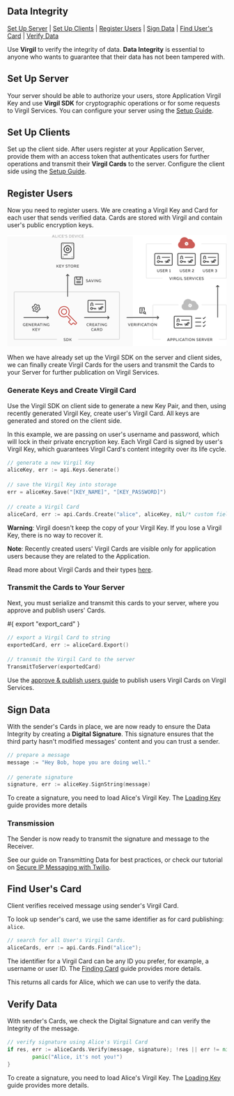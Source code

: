 ## Data Integrity

[Set Up Server](#head1) | [Set Up Clients](#head2) | [Register Users](#head3) | [Sign Data](#head4) | [Find User's Card](#head5) | [Verify Data](#head6)

Use **Virgil** to verify the integrity of data. **Data Integrity** is essential to anyone who wants to guarantee that their data has not been tampered with.


<!-- ![Virgil Signature Intro](/img/Signature_introduction.png "Data integrity") -->

## <a name="head1"></a> Set Up Server
Your server should be able to authorize your users, store Application Virgil Key and use **Virgil SDK** for cryptographic operations or for some requests to Virgil Services. You can configure your server using the [Setup Guide](/documentation/guides/configuration/server-configuration.md).


## <a name="head2"></a> Set Up Clients
Set up the client side. After users register at your Application Server, provide them with an access token that authenticates users for further operations and transmit their **Virgil Cards** to the server. Configure the client side using the [Setup Guide](/documentation/guides/configuration/client-configuration.md).


## <a name="head3"></a> Register Users
Now you need to register users. We are creating a Virgil Key and Card for each user that sends verified data.
Cards are stored with Virgil and contain user's public encryption keys.

![Virgil Card](/documentation/img/Card_introduct.png "Create Virgil Card")

When we have already set up the Virgil SDK on the server and client sides, we can finally create Virgil Cards for the users and transmit the Cards to your Server for further publication on Virgil Services.


### Generate Keys and Create Virgil Card
Use the Virgil SDK on client side to generate a new Key Pair, and then, using recently generated Virgil Key, create user's Virgil Card. All keys are generated and stored on the client side.

In this example, we are passing on user's username and password, which will lock in their private encryption key. Each Virgil Card is signed by user's Virgil Key, which guarantees Virgil Card's content integrity over its life cycle.

```go
// generate a new Virgil Key
aliceKey, err := api.Keys.Generate()

// save the Virgil Key into storage
err = aliceKey.Save("[KEY_NAME]", "[KEY_PASSWORD]")

// create a Virgil Card
aliceCard, err := api.Cards.Create("alice", aliceKey, nil/* custom fields */)
```

**Warning**: Virgil doesn't keep the copy of your Virgil Key. If you lose a Virgil Key, there is no way to recover it.

**Note**: Recently created users' Virgil Cards are visible only for application users because they are related to the Application.

Read more about Virgil Cards and their types [here](/documentation/guides/virgil-card/creating-card.md).


### Transmit the Cards to Your Server

Next, you must serialize and transmit this cards to your server, where you approve and publish users' Cards.

#{ export "export_card" }
```go
// export a Virgil Card to string
exportedCard, err := aliceCard.Export()

// transmit the Virgil Card to the server
TransmitToServer(exportedCard)
```

Use the [approve & publish users guide](/documentation/guides/configuration/server.md#-approve--publish-cards) to publish users Virgil Cards on Virgil Services.

## <a name="head4"></a> Sign Data

With the sender's Cards in place, we are now ready to ensure the Data Integrity by creating a **Digital Signature**. This signature ensures that the third party hasn't modified messages' content and you can trust a sender.

```go
// prepare a message
message := "Hey Bob, hope you are doing well."

// generate signature
signature, err := aliceKey.SignString(message)
```

To create a signature, you need to load Alice's Virgil Key. The [Loading Key](/documentation/guides/virgil-key/loading-key.md) guide provides more details

### Transmission

The Sender is now ready to transmit the signature and message to the Receiver.

See our guide on Transmitting Data for best practices, or check our tutorial on [Secure IP Messaging with Twilio](https://github.com/VirgilSecurity/virgil-demo-twilio).


## <a name="head5"></a> Find User's Card

Client verifies received message using sender's Virgil Card.

To look up sender's card, we use the same identifier as for card publishing: `alice`.

```go
// search for all User's Virgil Cards.
aliceCards, err := api.Cards.Find("alice");
```

The identifier for a Virgil Card can be any ID you prefer, for example, a username or user ID. The [Finding Card](/documentation/guides/virgil-card/finding-card.md) guide provides more details.

This returns all cards for Alice, which we can use to verify the data.


## <a name="head6"></a> Verify Data

With sender's Cards, we check the Digital Signature and can verify the Integrity of the message.

```go
// verify signature using Alice's Virgil Card
if res, err := aliceCards.Verify(message, signature); !res || err != nil {
		panic("Alice, it's not you!")
}
```


To create a signature, you need to load Alice's Virgil Key. The [Loading Key](/documentation/guides/virgil-key/loading-key.md) guide provides more details.
